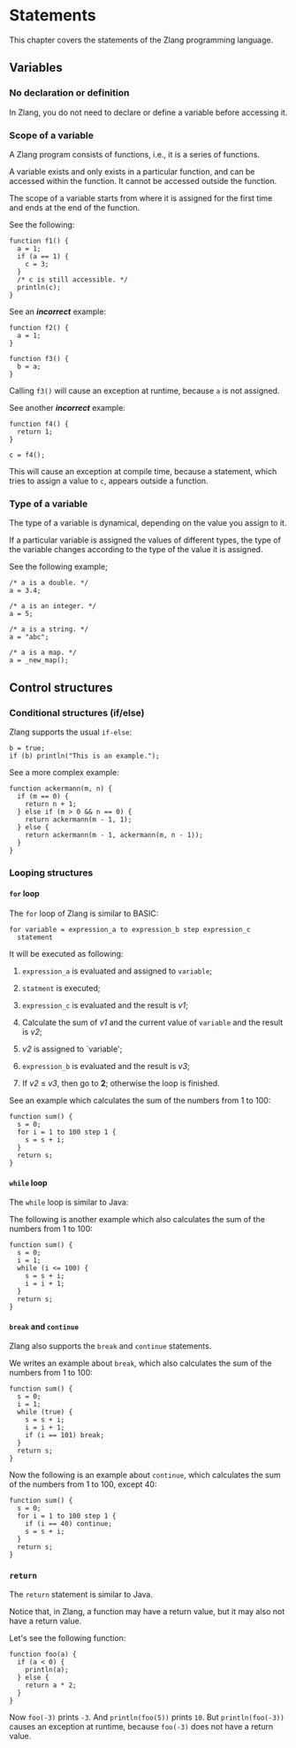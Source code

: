 # Statements

This chapter covers the statements of the Zlang programming language.

## Variables

### No declaration or definition

In Zlang, you do not need to declare or define a variable before accessing it.

### Scope of a variable

A Zlang program consists of functions, i.e., it is a series of functions.

A variable exists and only exists in a particular function,
and can be accessed within the function. It cannot be accessed outside the function.

The scope of a variable starts from where it is assigned for the first time
and ends at the end of the function.

See the following:

```
function f1() {
  a = 1;
  if (a == 1) {
    c = 3;
  }
  /* c is still accessible. */
  println(c);
}
```

See an ***incorrect*** example:

```
function f2() {
  a = 1;
}

function f3() {
  b = a;
}
```

Calling `f3()` will cause an exception at runtime, because `a` is not assigned.

See another ***incorrect*** example:

```
function f4() {
  return 1;
}

c = f4();
```

This will cause an exception at compile time,
because a statement, which tries to assign a value to `c`, appears outside a function.

### Type of a variable

The type of a variable is dynamical, depending on the value you assign to it.

If a particular variable is assigned the values of different types,
the type of the variable changes according to the type of the value it is assigned.

See the following example;

```
/* a is a double. */
a = 3.4;

/* a is an integer. */
a = 5;

/* a is a string. */
a = "abc";

/* a is a map. */
a = _new_map();
```

## Control structures

### Conditional structures (if/else)

Zlang supports the usual `if-else`:

```
b = true;
if (b) println("This is an example.");
```

See a more complex example:

```
function ackermann(m, n) {
  if (m == 0) {
    return n + 1;
  } else if (m > 0 && n == 0) {
    return ackermann(m - 1, 1);
  } else {
    return ackermann(m - 1, ackermann(m, n - 1));
  }
}
```

### Looping structures

#### `for` loop

The `for` loop of Zlang is similar to BASIC:

```
for variable = expression_a to expression_b step expression_c
  statement
```

It will be executed as following:

1. `expression_a` is evaluated and assigned to `variable`;

2. `statment` is executed;

3. `expression_c` is evaluated and the result is *v1*;

4. Calculate the sum of *v1* and the current value of `variable` and the result is *v2*;

5. *v2* is assigned to `variable';
 
6. `expression_b` is evaluated and the result is *v3*;

7. If *v2* &le; *v3*, then go to **2**; otherwise the loop is finished.

See an example which calculates the sum of the numbers from 1 to 100:

```
function sum() {
  s = 0;
  for i = 1 to 100 step 1 {
    s = s + i;
  }
  return s;
}
```

#### `while` loop

The `while` loop is similar to Java:

The following is another example which also calculates the sum of the numbers from 1 to 100:

```
function sum() {
  s = 0;
  i = 1;
  while (i <= 100) {
    s = s + i;
    i = i + 1;
  }
  return s;
}
```

#### `break` and `continue`

Zlang also supports the `break` and `continue` statements.

We writes an example about `break`, which also calculates the sum of the numbers from 1 to 100:

```
function sum() {
  s = 0;
  i = 1;
  while (true) {
    s = s + i;
    i = i + 1;
    if (i == 101) break;
  }
  return s;
}
```

Now the following is an example about `continue`, which calculates the sum of the numbers from 1 to 100,
except 40:

```
function sum() {
  s = 0;
  for i = 1 to 100 step 1 {
    if (i == 40) continue;
    s = s + i;
  }
  return s;
}
```

### `return`

The `return` statement is similar to Java.

Notice that, in Zlang, a function may have a return value, but it may also not have a return value.

Let's see the following function:

```
function foo(a) {
  if (a < 0) {
    println(a);
  } else {
    return a * 2;
  }
}
```

Now `foo(-3)` prints `-3`. And `println(foo(5))` prints `10`.
But `println(foo(-3))` causes an exception at runtime, because `foo(-3)` does not have a return value.